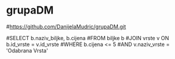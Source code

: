 # grupaDM

#https://github.com/DanijelaMudric/grupaDM.git

#SELECT b.naziv_biljke, b.cijena
#FROM biljke b
#JOIN vrste v ON b.id_vrste = v.id_vrste
#WHERE b.cijena <= 5
#AND v.naziv_vrste = 'Odabrana Vrsta'
